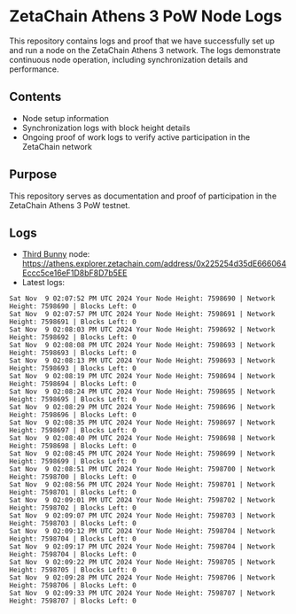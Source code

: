# ZetaChain Athens 3 PoW Node Logs
This repository contains logs and proof that we have successfully set up and run a node on the ZetaChain Athens 3 network. The logs demonstrate continuous node operation, including synchronization details and performance.

## Contents
- Node setup information
- Synchronization logs with block height details
- Ongoing proof of work logs to verify active participation in the ZetaChain network

## Purpose
This repository serves as documentation and proof of participation in the ZetaChain Athens 3 PoW testnet.

## Logs

- [Third Bunny](https://thirdbunny.xyz/) node: https://athens.explorer.zetachain.com/address/0x225254d35dE666064Eccc5ce16eF1D8bF8D7b5EE
- Latest logs:
```
Sat Nov  9 02:07:52 PM UTC 2024 Your Node Height: 7598690 | Network Height: 7598690 | Blocks Left: 0
Sat Nov  9 02:07:57 PM UTC 2024 Your Node Height: 7598691 | Network Height: 7598691 | Blocks Left: 0
Sat Nov  9 02:08:03 PM UTC 2024 Your Node Height: 7598692 | Network Height: 7598692 | Blocks Left: 0
Sat Nov  9 02:08:08 PM UTC 2024 Your Node Height: 7598693 | Network Height: 7598693 | Blocks Left: 0
Sat Nov  9 02:08:13 PM UTC 2024 Your Node Height: 7598693 | Network Height: 7598693 | Blocks Left: 0
Sat Nov  9 02:08:19 PM UTC 2024 Your Node Height: 7598694 | Network Height: 7598694 | Blocks Left: 0
Sat Nov  9 02:08:24 PM UTC 2024 Your Node Height: 7598695 | Network Height: 7598695 | Blocks Left: 0
Sat Nov  9 02:08:29 PM UTC 2024 Your Node Height: 7598696 | Network Height: 7598696 | Blocks Left: 0
Sat Nov  9 02:08:35 PM UTC 2024 Your Node Height: 7598697 | Network Height: 7598697 | Blocks Left: 0
Sat Nov  9 02:08:40 PM UTC 2024 Your Node Height: 7598698 | Network Height: 7598698 | Blocks Left: 0
Sat Nov  9 02:08:45 PM UTC 2024 Your Node Height: 7598699 | Network Height: 7598699 | Blocks Left: 0
Sat Nov  9 02:08:51 PM UTC 2024 Your Node Height: 7598700 | Network Height: 7598700 | Blocks Left: 0
Sat Nov  9 02:08:56 PM UTC 2024 Your Node Height: 7598701 | Network Height: 7598701 | Blocks Left: 0
Sat Nov  9 02:09:01 PM UTC 2024 Your Node Height: 7598702 | Network Height: 7598702 | Blocks Left: 0
Sat Nov  9 02:09:07 PM UTC 2024 Your Node Height: 7598703 | Network Height: 7598703 | Blocks Left: 0
Sat Nov  9 02:09:12 PM UTC 2024 Your Node Height: 7598704 | Network Height: 7598704 | Blocks Left: 0
Sat Nov  9 02:09:17 PM UTC 2024 Your Node Height: 7598704 | Network Height: 7598704 | Blocks Left: 0
Sat Nov  9 02:09:22 PM UTC 2024 Your Node Height: 7598705 | Network Height: 7598705 | Blocks Left: 0
Sat Nov  9 02:09:28 PM UTC 2024 Your Node Height: 7598706 | Network Height: 7598706 | Blocks Left: 0
Sat Nov  9 02:09:33 PM UTC 2024 Your Node Height: 7598707 | Network Height: 7598707 | Blocks Left: 0
```

